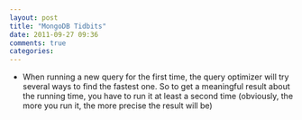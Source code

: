 ```yaml
---
layout: post
title: "MongoDB Tidbits"
date: 2011-09-27 09:36
comments: true
categories:
---
```


* When running a new query for the first time, the query optimizer will
  try several ways to find the fastest one. So to get a meaningful
  result about the running time, you have to run it at least a second
  time (obviously, the more you run it, the more precise the result will
  be)

